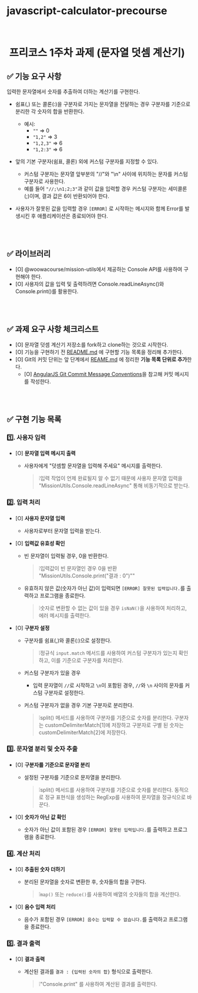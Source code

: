 # javascript-calculator-precourse

<br/>

#  프리코스 1주차 과제 (문자열 덧셈 계산기)

## ✅ 기능 요구 사항

입력한 문자열에서 숫자를 추출하여 더하는 계산기를 구현한다.

- 쉼표(,) 또는 콜론(:)을 구분자로 가지는 문자열을 전달하는 경우 구분자를 기준으로 분리한 각 숫자의 합을 반환한다.
  - 예시:
    - `""` => 0
    - `"1,2"` => 3
    - `"1,2,3"` => 6
    - `"1,2:3"` => 6
- 앞의 기본 구분자(쉼표, 콜론) 외에 커스텀 구분자를 지정할 수 있다.

  - 커스텀 구분자는 문자열 앞부분의 "//"와 "\n" 사이에 위치하는 문자를 커스텀 구분자로 사용한다.
  - 예를 들어 `"//;\n1;2;3"`과 같이 값을 입력할 경우 커스텀 구분자는 세미콜론(;)이며, 결과 값은 6이 반환되어야 한다.

- 사용자가 잘못된 값을 입력할 경우 `[ERROR]` 로 시작하는 메시지와 함께 Error를 발생시킨 후 애플리케이션은 종료되어야 한다.

<br/>
<br/>

## ✅ 라이브러리

- [O] @woowacourse/mission-utils에서 제공하는 Console API를 사용하여 구현해야 한다.
- [O] 사용자의 값을 입력 및 출력하려면 Console.readLineAsync()와 Console.print()를 활용한다.

<br/>
<br/>

## ✅ 과제 요구 사항 체크리스트

- [O] 문자열 덧셈 계산기 저장소를 fork하고 clone하는 것으로 시작한다.
- [O] 기능을 구현하기 전 [README.md](http://README.md) 에 구현할 기능 목록을 정리해 추가한다.
- [O] Git의 커밋 단위는 앞 단계에서 [REAME.md](http://REAME.md) 에 정리한 **기능 목록 단위로 추가**한다.
  - [O] [AngularJS Git Commit Message Conventions](https://gist.github.com/stephenparish/9941e89d80e2bc58a153)을 참고해 커밋 메시지를 작성한다.

<br/>
<br/>

## ✅ 구현 기능 목록

### 1️⃣. 사용자 입력

- [O] **문자열 입력 메시지 출력**

  - 사용자에게 "덧셈할 문자열을 입력해 주세요" 메시지를 출력한다.

    > ❕입력 작업이 언제 완료될지 알 수 없기 때문에 사용자 문자열 입력을 "MissionUtils.Console.readLineAsync" 통해 비동기적으로 받는다.

### 2️⃣. 입력 처리

- [O] **사용자 문자열 입력**

  - 사용자로부터 문자열 입력을 받는다.

- [O] **입력값 유효성 확인**

  - 빈 문자열이 입력될 경우, 0을 반환한다.

    > ❕입력값이 빈 문자열인 경우 0을 반환 "MissionUtils.Console.print("결과 : 0")""

  - 유효하지 않은 값(숫자가 아닌 값)이 입력되면 `[ERROR] 잘못된 입력입니다.`를 출력하고 프로그램을 종료한다.

    > ❕숫자로 변환할 수 없는 값이 있을 경우 `isNaN()`을 사용하여 처리하고, 에러 메시지를 출력한다.

- [O] **구분자 설정**

  - 구분자를 쉼표(,)와 콜론(:)으로 설정한다.

    > ❕정규식 `input.match` 메서드를 사용하여 커스텀 구분자가 있는지 확인하고, 이를 기준으로 구분자를 처리한다.

  - 커스텀 구분자가 있을 경우

    - 입력 문자열이 `//`로 시작하고 `\n`이 포함된 경우, `//`와 `\n` 사이의 문자를 커스텀 구분자로 설정한다.

  - 커스텀 구분자가 없을 경우 기본 구분자로 분리한다.

    > ❕split() 메서드를 사용하여 구분자를 기준으로 숫자를 분리한다.
    > 구분자는 customDelimiterMatch[1]에 저장하고
    > 구분자로 구별 된 숫자는 customDelimiterMatch[2]에 저장한다.

### 3️⃣. 문자열 분리 및 숫자 추출

- [O] **구분자를 기준으로 문자열 분리**

  - 설정된 구분자를 기준으로 문자열을 분리한다.

    > ❕split() 메서드를 사용하여 구분자를 기준으로 숫자를 분리한다.
    > 동적으로 정규 표현식을 생성하는 RegExp를 사용하여 문자열을 정규식으로 바꾼다.

- [O] **숫자가 아닌 값 확인**

  - 숫자가 아닌 값이 포함된 경우 `[ERROR] 잘못된 입력입니다.`를 출력하고 프로그램을 종료한다.

### 4️⃣. 계산 처리

- [O] **추출된 숫자 더하기**

  - 분리된 문자열을 숫자로 변환한 후, 숫자들의 합을 구한다.

    > ❕`map()` 또는 `reduce()`를 사용하여 배열의 숫자들의 합을 계산한다.

- [O] **음수 입력 처리**
  - 음수가 포함된 경우 `[ERROR] 음수는 입력할 수 없습니다.`를 출력하고 프로그램을 종료한다.

### 5️⃣. 결과 출력

- [O] **결과 출력**

  - 계산된 결과를 `결과 : {입력된 숫자의 합}` 형식으로 출력한다.

    > ❕"Console.print" 를 사용하여 계산된 결과를 출력한다.
